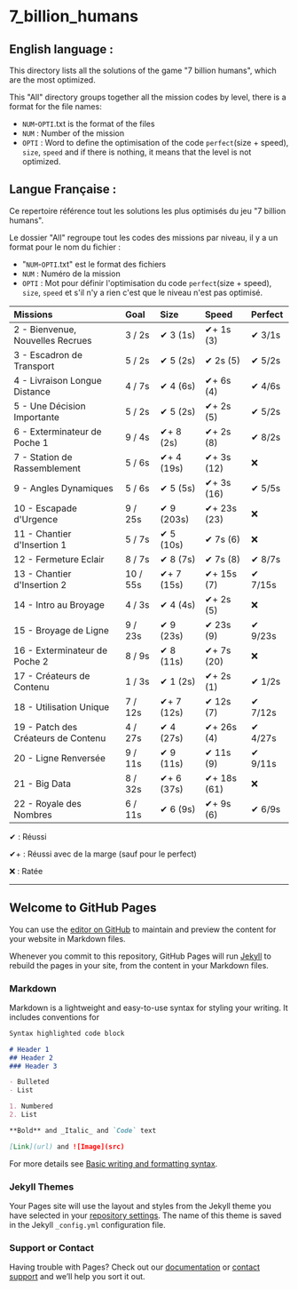 # 7_billion_humans

## English language :
This directory lists all the solutions of the game "7 billion humans", which are the most optimized.

This "All" directory groups together all the mission codes by level, there is a format for the file names:
- `NUM`-`OPTI`.txt is the format of the files
- `NUM` : Number of the mission
- `OPTI` : Word to define the optimisation of the code `perfect`(size + speed), `size`, `speed` and if there is nothing, it means that the level is not optimized.

## Langue Française :
Ce repertoire référence tout les solutions les plus optimisés du jeu "7 billion humans".

Le dossier "All" regroupe tout les codes des missions par niveau, il y a un format pour le nom du fichier :
- "`NUM`-`OPTI`.txt" est le format des fichiers
- `NUM` : Numéro de la mission
- `OPTI` : Mot pour définir l'optimisation du code `perfect`(size + speed), `size`, `speed` et s'il n'y a rien c'est que le niveau n'est pas optimisé.

| Missions                            | Goal     | Size        | Speed        | Perfect  |
|:----------------------------------- |:-------- |:----------- |:------------ |:-------- |
| 2  - Bienvenue, Nouvelles Recrues   | 3  / 2s  | ✔  3 (1s)   | ✔+ 1s  (3)  | ✔  3/1s  |
| 3  - Escadron de Transport          | 5  / 2s  | ✔  5 (2s)   | ✔  2s  (5)  | ✔  5/2s  |
| 4  - Livraison Longue Distance      | 4  / 7s  | ✔  4 (6s)   | ✔+ 6s  (4)  | ✔  4/6s  |
| 5  - Une Décision Importante        | 5  / 2s  | ✔  5 (2s)   | ✔+ 2s  (5)  | ✔  5/2s  |
| 6  - Exterminateur de Poche 1       | 9  / 4s  | ✔+ 8 (2s)   | ✔+ 2s  (8)  | ✔  8/2s  |
| 7  - Station de Rassemblement       | 5  / 6s  | ✔+ 4 (19s)  | ✔+ 3s  (12) | ❌       |
| 9  - Angles Dynamiques              | 5  / 6s  | ✔  5 (5s)   | ✔+ 3s  (16) | ✔  5/5s  |
| 10 - Escapade d'Urgence             | 9  / 25s | ✔  9 (203s) | ✔+ 23s (23) | ❌       |
| 11 - Chantier d'Insertion 1         | 5  / 7s  | ✔  5 (10s)  | ✔  7s  (6)  | ❌       |
| 12 - Fermeture Eclair               | 8  / 7s  | ✔  8 (7s)   | ✔  7s  (8)  | ✔  8/7s  |
| 13 - Chantier d'Insertion 2         | 10 / 55s | ✔+ 7 (15s)  | ✔+ 15s (7)  | ✔  7/15s |
| 14 - Intro au Broyage               | 4  / 3s  | ✔  4 (4s)   | ✔+ 2s  (5)  | ❌       |
| 15 - Broyage de Ligne               | 9  / 23s | ✔  9 (23s)  | ✔  23s (9)  | ✔  9/23s |
| 16 - Exterminateur de Poche 2       | 8  / 9s  | ✔  8 (11s)  | ✔+ 7s  (20) | ❌       |
| 17 - Créateurs de Contenu           | 1  / 3s  | ✔  1 (2s)   | ✔+ 2s  (1)  | ✔  1/2s  |
| 18 - Utilisation Unique             | 7  / 12s | ✔+ 7 (12s)  | ✔  12s (7)  | ✔  7/12s |
| 19 - Patch des Créateurs de Contenu | 4  / 27s | ✔  4 (27s)  | ✔+ 26s (4)  | ✔  4/27s |
| 20 - Ligne Renversée                | 9  / 11s | ✔  9 (11s)  | ✔  11s (9)  | ✔  9/11s |
| 21 - Big Data                       | 8  / 32s | ✔+ 6 (37s)  | ✔+ 18s (61) | ❌       |
| 22 - Royale des Nombres             | 6  / 11s | ✔  6 (9s)   | ✔+ 9s  (6)  | ✔  6/9s  |


✔  : Réussi

✔+ : Réussi avec de la marge (sauf pour le perfect)

❌ : Ratée

--------------------------------------------------------------------------

## Welcome to GitHub Pages

You can use the [editor on GitHub](https://github.com/Pathf/7_billion_humans/edit/gh-pages/index.md) to maintain and preview the content for your website in Markdown files.

Whenever you commit to this repository, GitHub Pages will run [Jekyll](https://jekyllrb.com/) to rebuild the pages in your site, from the content in your Markdown files.

### Markdown

Markdown is a lightweight and easy-to-use syntax for styling your writing. It includes conventions for

```markdown
Syntax highlighted code block

# Header 1
## Header 2
### Header 3

- Bulleted
- List

1. Numbered
2. List

**Bold** and _Italic_ and `Code` text

[Link](url) and ![Image](src)
```

For more details see [Basic writing and formatting syntax](https://docs.github.com/en/github/writing-on-github/getting-started-with-writing-and-formatting-on-github/basic-writing-and-formatting-syntax).

### Jekyll Themes

Your Pages site will use the layout and styles from the Jekyll theme you have selected in your [repository settings](https://github.com/Pathf/7_billion_humans/settings/pages). The name of this theme is saved in the Jekyll `_config.yml` configuration file.

### Support or Contact

Having trouble with Pages? Check out our [documentation](https://docs.github.com/categories/github-pages-basics/) or [contact support](https://support.github.com/contact) and we’ll help you sort it out.

